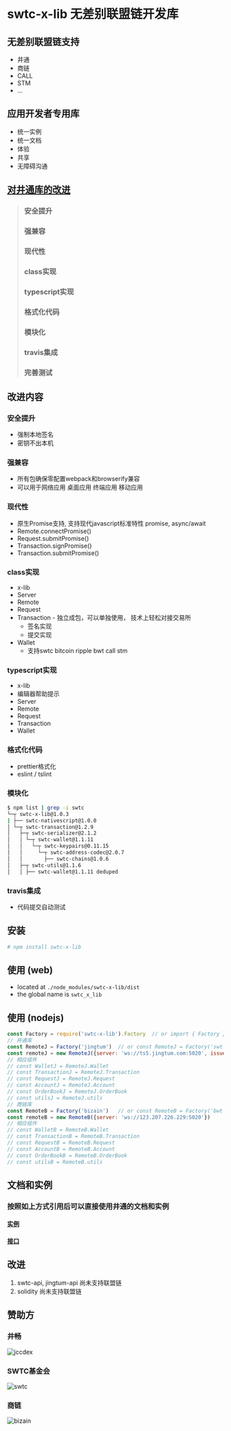 # swtc-x-lib 无差别联盟链开发库

## 无差别联盟链支持
- 井通
- 商链
- CALL
- STM
- ...
## 应用开发者专用库
- 统一实例
- 统一文档
- 体验
- 共享
- 无障碍沟通

## [对井通库的改进](../swtc)
> ### 安全提升
> ### 强兼容
> ### 现代性
> ### class实现
> ### typescript实现
> ### 格式化代码
> ### 模块化
> ### travis集成
> ### 完善测试

## 改进内容
### 安全提升
  - 强制本地签名
  - 密钥不出本机
### 强兼容
  - 所有包确保零配置webpack和browserify兼容
  - 可以用于网络应用 桌面应用 终端应用 移动应用
### 现代性
  - 原生Promise支持, 支持现代javascript标准特性 promise, async/await
  - Remote.connectPromise()
  - Request.submitPromise()
  - Transaction.signPromise()
  - Transaction.submitPromise()
### class实现
  - x-lib
  - Server
  - Remote
  - Request
  - Transaction - 独立成包，可以单独使用， 技术上轻松对接交易所
    - 签名实现
	- 提交实现
  - Wallet
    - 支持swtc bitcoin ripple bwt call stm
### typescript实现
  - x-lib
  - 编辑器帮助提示
  - Server
  - Remote
  - Request
  - Transaction
  - Wallet
### 格式化代码
  - prettier格式化
  - eslint / tslint
### 模块化
```bash
$ npm list | grep -i swtc
└─┬ swtc-x-lib@1.0.3
| ├── swtc-nativescript@1.0.0
│ └─┬ swtc-transaction@1.2.9
│   ├─┬ swtc-serializer@2.1.2
│   │ └─┬ swtc-wallet@1.1.11
│   │   └─┬ swtc-keypairs@0.11.15
│   │     └─┬ swtc-address-codec@2.0.7
│   │       ├── swtc-chains@1.0.6
│   ├─┬ swtc-utils@1.1.6
│   │ ├── swtc-wallet@1.1.11 deduped
```
### travis集成
  - 代码提交自动测试
## 安装
```bash
# npm install swtc-x-lib
```

## 使用 (web)
- located at `./node_modules/swtc-x-lib/dist`
- the global name is `swtc_x_lib`

## 使用 (nodejs)
```javascript
const Factory = require('swtc-x-lib').Factory  // or import { Factory } from 'swtc-x-lib'
// 井通库
const RemoteJ = Factory('jingtum')  // or const RemoteJ = Factory('swt')
const remoteJ = new RemoteJ({server: 'ws://ts5.jingtum.com:5020', issuer: 'jBciDE8Q3uJjf111VeiUNM775AMKHEbBLS'})
// 相应组件
// const WalletJ = RemoteJ.Wallet
// const TransactionJ = RemoteJ.Transaction
// const RequestJ = RemoteJ.Request
// const AccountJ = RemoteJ.Account
// const OrderBookJ = RemoteJ.OrderBook
// const utilsJ = RemoteJ.utils
// 商链库
const RemoteB = Factory('bizain')   // or const RemoteB = Factory('bwt')
const remoteB = new RemoteB({server: 'ws://123.207.226.229:5020'})
// 相应组件
// const WalletB = RemoteB.Wallet
// const TransactionB = RemoteB.Transaction
// const RequestB = RemoteB.Request
// const AccountB = RemoteB.Account
// const OrderBookB = RemoteB.OrderBook
// const utilsB = RemoteB.utils
```

## 文档和实例
### 按照如上方式引用后可以直接使用井通的文档和实例
#### [实例](../examples/)
#### [接口](../swtclib/)

## 改进
1. swtc-api, jingtum-api 尚未支持联盟链
2. solidity 尚未支持联盟链

## 赞助方
### 井畅
![jccdex](./jccdex.png)
### SWTC基金会
![swtc](./swtcfdt.png)
### 商链
![bizain](./bizain.png)

